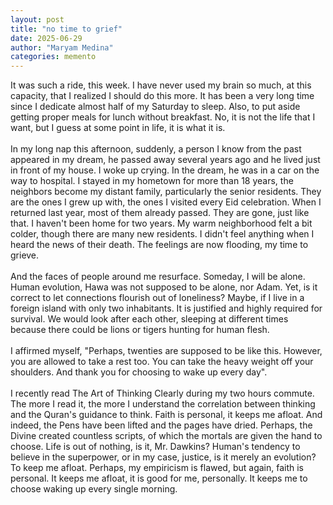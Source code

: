 ```yaml
---
layout: post
title: "no time to grief"
date: 2025-06-29
author: "Maryam Medina"
categories: memento
---
```


It was such a ride, this week. I have never used my brain so much, at this capacity, that I realized I should do this more. It has been a very long time since I dedicate almost half of my Saturday to sleep. Also, to put aside getting proper meals for lunch without breakfast. No, it is not the life that I want, but I guess at some point in life, it is what it is.<br>
<br>
In my long nap this afternoon, suddenly, a person I know from the past appeared in my dream, he passed away several years ago and he lived just in front of my house. I woke up crying. In the dream, he was in a car on the way to hospital. I stayed in my hometown for more than 18 years, the neighbors become my distant family, particularly the senior residents. They are the ones I grew up with, the ones I visited every Eid celebration. When I returned last year, most of them already passed. They are gone, just like that. I haven't been home for two years. My warm neighborhood felt a bit colder, though there are many new residents. I didn't feel anything when I heard the news of their death. The feelings are now flooding, my time to grieve.<br>
<br>
And the faces of people around me resurface. Someday, I will be alone. Human evolution, Hawa was not supposed to be alone, nor Adam. Yet, is it correct to let connections flourish out of loneliness? Maybe, if I live in a foreign island with only two inhabitants. It is justified and highly required for survival. We would look after each other, sleeping at different times because there could be lions or tigers hunting for human flesh.<br>
<br>
I affirmed myself, "Perhaps, twenties are supposed to be like this. However, you are allowed to take a rest too. You can take the heavy weight off your shoulders. And thank you for choosing to wake up every day".<br>
<br>
I recently read The Art of Thinking Clearly during my two hours commute. The more I read it, the more I understand the correlation between thinking and the Quran's guidance to think. Faith is personal, it keeps me afloat. And indeed, the Pens have been lifted and the pages have dried. Perhaps, the Divine created countless scripts, of which the mortals are given the hand to choose. Life is out of nothing, is it, Mr. Dawkins? Human's tendency to believe in the superpower, or in my case, justice, is it merely an evolution? To keep me afloat. Perhaps, my empiricism is flawed, but again, faith is personal. It keeps me afloat, it is good for me, personally. It keeps me to choose waking up every single morning.